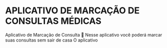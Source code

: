 # APLICATIVO DE MARCAÇÃO DE CONSULTAS MÉDICAS 
Aplicativo de Marcação de Consulta :mag_right: 
Nesse aplicativo você poderá marcar suas consultas sem sair de casa
O aplicativo
